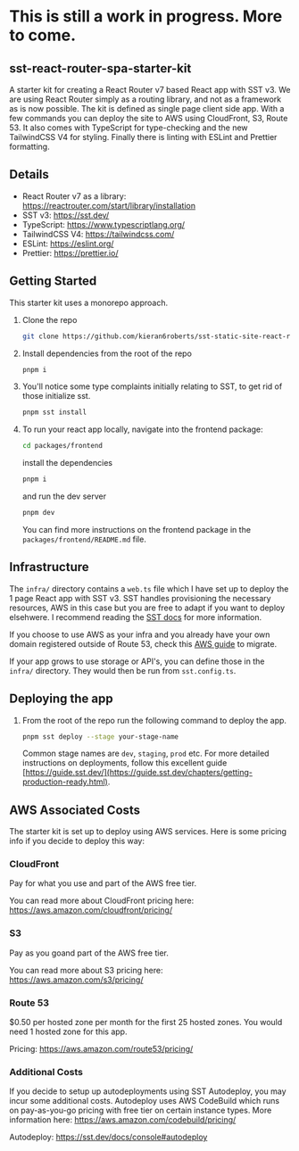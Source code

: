 # This is still a work in progress. More to come.

## sst-react-router-spa-starter-kit

A starter kit for creating a React Router v7 based React app with SST v3. We are using React Router simply as a routing library,
and not as a framework as is now possible. The kit is defined as single page client side app. With a few commands you can deploy the site to AWS using CloudFront, S3, Route 53. It also comes with TypeScript for type-checking and the new TailwindCSS V4 for styling. Finally there is linting with ESLint and Prettier formatting.

## Details

- React Router v7 as a library: https://reactrouter.com/start/library/installation
- SST v3: https://sst.dev/
- TypeScript: https://www.typescriptlang.org/
- TailwindCSS V4: https://tailwindcss.com/
- ESLint: https://eslint.org/
- Prettier: https://prettier.io/

## Getting Started

This starter kit uses a monorepo approach.

1. Clone the repo

   ```bash
   git clone https://github.com/kieran6roberts/sst-static-site-react-router-starter-kit.git
   ```

2. Install dependencies from the root of the repo

   ```bash
   pnpm i
   ```

3. You'll notice some type complaints initially relating to SST, to get rid of those initialize sst.

   ```bash
   pnpm sst install
   ```

4. To run your react app locally, navigate into the frontend package:

   ```bash
   cd packages/frontend
   ```

   install the dependencies

    ```bash
   pnpm i
   ```

   and run the dev server

   ```bash
   pnpm dev
   ```

   You can find more instructions on the frontend package in the `packages/frontend/README.md` file.


## Infrastructure

The `infra/` directory contains a `web.ts` file which I have set up to deploy the 1 page React app with SST v3. SST handles provisioning the necessary resources, AWS in this case but you are free to adapt if you want to deploy elsehwere. I recommend reading the [SST docs](https://sst.dev/docs/) for more information.

If you choose to use AWS as your infra and you already have your own domain registered outside of Route 53, check this [AWS guide](https://docs.aws.amazon.com/Route53/latest/DeveloperGuide/migrate-dns-domain-in-use.html) to migrate.

If your app grows to use storage or API's, you can define those in the `infra/` directory. They would then be run from `sst.config.ts`.

## Deploying the app

1. From the root of the repo run the following command to deploy the app.

   ```bash
   pnpm sst deploy --stage your-stage-name
   ```

   Common stage names are `dev`, `staging`, `prod` etc. For more detailed instructions on deployments, follow this excellent guide [https://guide.sst.dev/](https://guide.sst.dev/chapters/getting-production-ready.html).


## AWS Associated Costs

The starter kit is set up to deploy using AWS services. Here is some pricing info if you decide to deploy this way:

### CloudFront

Pay for what you use and part of the AWS free tier.

You can read more about CloudFront pricing here: https://aws.amazon.com/cloudfront/pricing/

### S3

Pay as you goand part of the AWS free tier.

You can read more about S3 pricing here: https://aws.amazon.com/s3/pricing/

### Route 53

$0.50 per hosted zone per month for the first 25 hosted zones. You would need 1 hosted zone for this app.

Pricing: https://aws.amazon.com/route53/pricing/

### Additional Costs

If you decide to setup up autodeployments using SST Autodeploy, you may incur some additional costs. 
Autodeploy uses AWS CodeBuild which runs on pay-as-you-go pricing with free tier on certain instance types. More
information here: https://aws.amazon.com/codebuild/pricing/


Autodeploy: https://sst.dev/docs/console#autodeploy



